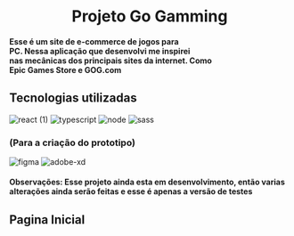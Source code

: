 <h1 align="center">Projeto Go Gamming</h1>






<h4>Esse é um site de e-commerce de jogos para<br>
PC. Nessa aplicação que desenvolvi me inspirei<br>
nas mecânicas dos principais sites da internet. Como<br> 
Epic Games Store e GOG.com</h4>


<h2>Tecnologias utilizadas</h2>

![react (1)](https://user-images.githubusercontent.com/88919003/206611962-7ce12cdb-0c11-497c-af8f-9e328f45c4f0.png)
![typescript](https://user-images.githubusercontent.com/88919003/206612189-a19d7e54-1361-4efb-8ffc-c4144227848e.png)
![node](https://user-images.githubusercontent.com/88919003/206612346-816ef460-c93c-4345-b651-73125cab31e2.png)
![sass](https://user-images.githubusercontent.com/88919003/206612615-46c862ff-2488-4e0e-90e2-836a37d2859c.png)


<h3>(Para a criação do prototipo)</h3>

![figma](https://user-images.githubusercontent.com/88919003/206612833-3fad174e-f05b-4820-802a-6b8840baa354.png)
![adobe-xd](https://user-images.githubusercontent.com/88919003/206612957-f2f30047-a818-4c7f-acfd-7653bf97cfaf.png)


<h4>Observações: Esse projeto ainda esta em desenvolvimento, então varias<br>
alterações ainda serão feitas e esse é apenas a versão de testes</h4>


<h2>Pagina Inicial</h2>
